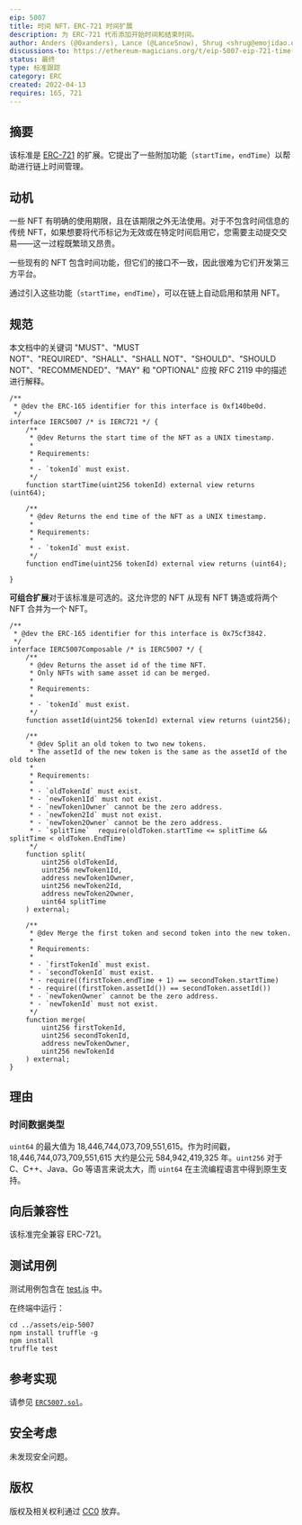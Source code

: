 ```yaml
---
eip: 5007
title: 时间 NFT，ERC-721 时间扩展
description: 为 ERC-721 代币添加开始时间和结束时间。
author: Anders (@0xanders), Lance (@LanceSnow), Shrug <shrug@emojidao.org>
discussions-to: https://ethereum-magicians.org/t/eip-5007-eip-721-time-extension/8924
status: 最终
type: 标准跟踪
category: ERC
created: 2022-04-13
requires: 165, 721
---
```


## 摘要

该标准是 [ERC-721](./eip-721.md) 的扩展。它提出了一些附加功能（`startTime`，`endTime`）以帮助进行链上时间管理。

## 动机

一些 NFT 有明确的使用期限，且在该期限之外无法使用。对于不包含时间信息的传统 NFT，如果想要将代币标记为无效或在特定时间启用它，您需要主动提交交易——这一过程既繁琐又昂贵。

一些现有的 NFT 包含时间功能，但它们的接口不一致，因此很难为它们开发第三方平台。

通过引入这些功能（`startTime`，`endTime`），可以在链上自动启用和禁用 NFT。

## 规范

本文档中的关键词 "MUST"、"MUST NOT"、"REQUIRED"、"SHALL"、"SHALL NOT"、"SHOULD"、"SHOULD NOT"、"RECOMMENDED"、"MAY" 和 "OPTIONAL" 应按 RFC 2119 中的描述进行解释。

```solidity
/**
 * @dev the ERC-165 identifier for this interface is 0xf140be0d.
 */
interface IERC5007 /* is IERC721 */ {
    /**
     * @dev Returns the start time of the NFT as a UNIX timestamp.
     *
     * Requirements:
     *
     * - `tokenId` must exist.
     */
    function startTime(uint256 tokenId) external view returns (uint64);
    
    /**
     * @dev Returns the end time of the NFT as a UNIX timestamp.
     *
     * Requirements:
     *
     * - `tokenId` must exist.
     */
    function endTime(uint256 tokenId) external view returns (uint64);

}
```

**可组合扩展**对于该标准是可选的。这允许您的 NFT 从现有 NFT 铸造或将两个 NFT 合并为一个 NFT。

```solidity
/**
 * @dev the ERC-165 identifier for this interface is 0x75cf3842.
 */
interface IERC5007Composable /* is IERC5007 */ {
    /**
     * @dev Returns the asset id of the time NFT.
     * Only NFTs with same asset id can be merged.
     * 
     * Requirements:
     *
     * - `tokenId` must exist.
     */
    function assetId(uint256 tokenId) external view returns (uint256);

    /**
     * @dev Split an old token to two new tokens.
     * The assetId of the new token is the same as the assetId of the old token
     *
     * Requirements:
     *
     * - `oldTokenId` must exist.
     * - `newToken1Id` must not exist.
     * - `newToken1Owner` cannot be the zero address.
     * - `newToken2Id` must not exist.
     * - `newToken2Owner` cannot be the zero address.
     * - `splitTime`  require(oldToken.startTime <= splitTime && splitTime < oldToken.EndTime)
     */
    function split(
        uint256 oldTokenId,
        uint256 newToken1Id,
        address newToken1Owner,
        uint256 newToken2Id,
        address newToken2Owner,
        uint64 splitTime
    ) external;

    /**
     * @dev Merge the first token and second token into the new token.
     *
     * Requirements:
     *
     * - `firstTokenId` must exist.
     * - `secondTokenId` must exist.
     * - require((firstToken.endTime + 1) == secondToken.startTime)
     * - require((firstToken.assetId()) == secondToken.assetId())
     * - `newTokenOwner` cannot be the zero address.
     * - `newTokenId` must not exist.
     */
    function merge(
        uint256 firstTokenId,
        uint256 secondTokenId,
        address newTokenOwner,
        uint256 newTokenId
    ) external;
}
```

## 理由

### 时间数据类型

`uint64` 的最大值为 18,446,744,073,709,551,615。作为时间戳，18,446,744,073,709,551,615 大约是公元 584,942,419,325 年。`uint256` 对于 C、C++、Java、Go 等语言来说太大，而 `uint64` 在主流编程语言中得到原生支持。

## 向后兼容性

该标准完全兼容 ERC-721。

## 测试用例

测试用例包含在 [test.js](../assets/eip-5007/test/test.js) 中。

在终端中运行：

```shell
cd ../assets/eip-5007
npm install truffle -g
npm install
truffle test
```

## 参考实现

请参见 [`ERC5007.sol`](../assets/eip-5007/contracts/ERC5007.sol)。

## 安全考虑

未发现安全问题。

## 版权

版权及相关权利通过 [CC0](../LICENSE.md) 放弃。